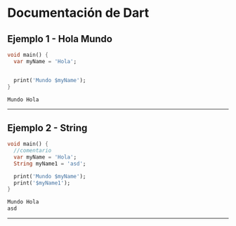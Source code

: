 # Documentación de Dart
## Ejemplo 1 - Hola Mundo
```dart
void main() {
  var myName = 'Hola';


  print('Mundo $myName');
}
```
```bash
Mundo Hola
```
---
## Ejemplo 2 - String
```dart
void main() {
  //comentario
  var myName = 'Hola';
  String myName1 = 'asd';

  print('Mundo $myName');
  print('$myName1');
}
```
```bash
Mundo Hola
asd
```
---
